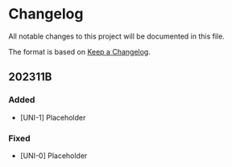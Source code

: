 # Changelog

All notable changes to this project will be documented in this file.

The format is based on [Keep a Changelog](https://keepachangelog.com/en/).

## 202311B

### Added

- [UNI-1] Placeholder

### Fixed

- [UNI-0] Placeholder
